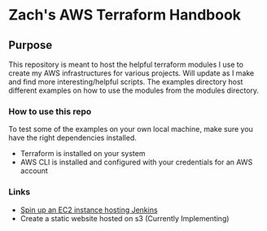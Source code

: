 # Zach's AWS Terraform Handbook

## Purpose

This repository is meant to host the helpful terraform modules I use to create my AWS infrastructures for various projects. Will update as I make and find more interesting/helpful scripts.
The examples directory host different examples on how to use the modules from the modules directory. 


### How to use this repo
To test some of the examples on your own local machine, make sure you have the right dependencies installed.
- Terraform is installed on your system
- AWS CLI is installed and configured with your credentials for an AWS account

### Links
- [Spin up an EC2 instance hosting Jenkins](/examples/jenkins-ec2-example)
- Create a static website hosted on s3 (Currently Implementing)